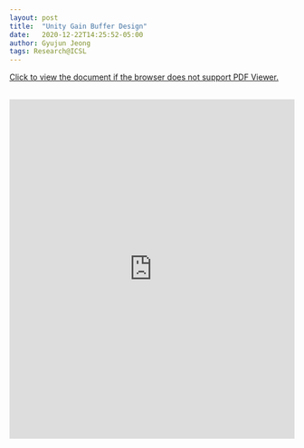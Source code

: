 ```yaml
---
layout: post
title:  "Unity Gain Buffer Design"
date:   2020-12-22T14:25:52-05:00
author: Gyujun Jeong
tags: Research@ICSL
---
```


<a href="https://drive.google.com/file/d/12CHuaR0f2hJIluJduPZaHOuMb6EVKTcL/preview" target="_blank">Click to view the document if the browser does not support PDF Viewer.</a><br><br>
<iframe src="https://drive.google.com/file/d/12CHuaR0f2hJIluJduPZaHOuMb6EVKTcL/preview" style="width:100%; height:600px;" frameborder="0"></iframe>
